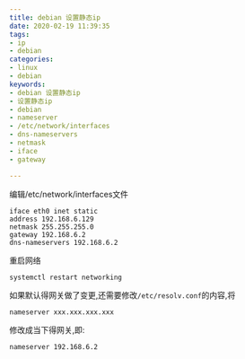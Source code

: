 ```yaml
---
title: debian 设置静态ip
date: 2020-02-19 11:39:35
tags:
- ip
- debian
categories: 
- linux
- debian
keywords:
- debian 设置静态ip
- 设置静态ip
- debian
- nameserver
- /etc/network/interfaces
- dns-nameservers
- netmask
- iface
- gateway

---
```


编辑/etc/network/interfaces文件

```
iface eth0 inet static
address 192.168.6.129
netmask 255.255.255.0
gateway 192.168.6.2
dns-nameservers 192.168.6.2 
```

重启网络

```shell
systemctl restart networking
```

如果默认得网关做了变更,还需要修改`/etc/resolv.conf`的内容,将
```
nameserver xxx.xxx.xxx.xxx
```
修改成当下得网关,即:

```
nameserver 192.168.6.2
```


